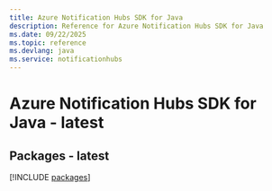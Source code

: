 ```yaml
---
title: Azure Notification Hubs SDK for Java
description: Reference for Azure Notification Hubs SDK for Java
ms.date: 09/22/2025
ms.topic: reference
ms.devlang: java
ms.service: notificationhubs
---
```

# Azure Notification Hubs SDK for Java - latest
## Packages - latest
[!INCLUDE [packages](notification-hubs-index.md)]